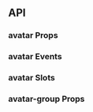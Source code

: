 ## API

### avatar Props

<field-table :data="avatarProps"/>

### avatar Events

<field-table :data="avatarEvents" type="emits" />

### avatar Slots

<field-table :data="avatarSlots" type="slots"/>

### avatar-group Props

<field-table :data="avatarGroupProps" />

<script setup>
import { ref } from 'vue';
const avatarProps = ref([
  {
    name: 'shape',
    desc: '头像的形状，有圆形(circle)和正方形(square)两种',
    type: "'circle' | 'square'",
    value: "'circle'",
    version: '',
  },
  {
    name: 'image-url',
    desc: '自定义头像图片地址，如果传入该属性，会默认渲染img标签',
    type: 'string',
    value: '-',
  },
  {
    name: 'size',
    desc: '头像的尺寸大小，单位是 px。未填写时使用样式中的大小 40px',
    type: 'number',
    value: '-',
    version: '',
  },
  {
    name: 'auto-fix-font-size',
    desc: '是否自动根据头像尺寸调整字体大小',
    type: 'boolean',
    value: 'true',
    version: '',
  },
  {
    name: 'trigger-type',
    desc: '可点击的头像交互类型',
    type: "'mask' | 'button'",
    value: "'button'",
    version: '',
  },
  {
    name: 'trigger-icon-style',
    desc: '交互图标的样式',
    type: 'CSSProperties',
    value: '-',
    version: '',
  },
  {
    name: 'object-fit',
    desc: '图片在容器内的的适应类型',
    type: 'ObjectFit',
    value: '-',
    version: '2.52.0',
  },
]);

const avatarEvents = ref([
  {
    name: 'click',
    desc: '点击回调',
    type: '(ev: MouseEvent)',
  },
  {
    name: 'error',
    desc: '图片加载错误',
    type: '-',
  },
  {
    name: 'load',
    desc: '图片加载成功',
    type: '-',
  },
]);

const avatarSlots = ref([
  {
    name: 'trigger-icon',
    desc: '可点击的头像交互图标',
  },
]);

const avatarGroupProps = ref([
  {
    name: 'shape',
    desc: '头像的形状，有圆形(circle)和正方形(square)两种',
    type: "'circle' | 'square'",
    value: "'circle'",
    version: '',
  },
  {
    name: 'size',
    desc: '头像的尺寸大小，单位是 px',
    type: 'number',
    value: '-',
    version: '',
  },
  {
    name: 'auto-fix-font-size',
    desc: '是否自动根据头像尺寸调整字体大小',
    type: 'boolean',
    value: 'true',
    version: '',
  },
  {
    name: 'max-count',
    desc: '头像组最多显示的头像数量，多余头像将以 +x 的形式展示。',
    type: 'number',
    value: '0',
    version: '',
  },
  {
    name: 'z-index-ascend',
    desc: '头像组内的头像 z-index 递增，默认是递减。',
    type: 'boolean',
    value: 'false',
    version: '',
  },
  {
    name: 'max-style',
    desc: '多余头像样式。',
    type: 'CSSProperties',
    value: '-',
    version: '2.7.0',
  },
  {
    name: 'max-popover-trigger-props',
    desc: '多余头像气泡的 TriggerProps',
    type: 'TriggerProps',
    value: '-',
    version: '2.7.0',
  },
]);
</script>
